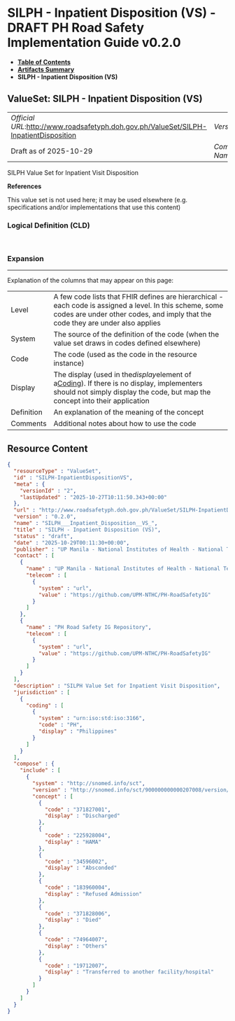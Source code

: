 # SILPH - Inpatient Disposition (VS) - DRAFT PH Road Safety Implementation Guide v0.2.0

* [**Table of Contents**](toc.md)
* [**Artifacts Summary**](artifacts.md)
* **SILPH - Inpatient Disposition (VS)**

## ValueSet: SILPH - Inpatient Disposition (VS) 

| | |
| :--- | :--- |
| *Official URL*:http://www.roadsafetyph.doh.gov.ph/ValueSet/SILPH-InpatientDisposition | *Version*:0.2.0 |
| Draft as of 2025-10-29 | *Computable Name*:SILPH___Inpatient_Disposition__VS_ |

 
SILPH Value Set for Inpatient Visit Disposition 

 **References** 

This value set is not used here; it may be used elsewhere (e.g. specifications and/or implementations that use this content)

### Logical Definition (CLD)

 

### Expansion

-------

 Explanation of the columns that may appear on this page: 

| | |
| :--- | :--- |
| Level | A few code lists that FHIR defines are hierarchical - each code is assigned a level. In this scheme, some codes are under other codes, and imply that the code they are under also applies |
| System | The source of the definition of the code (when the value set draws in codes defined elsewhere) |
| Code | The code (used as the code in the resource instance) |
| Display | The display (used in the*display*element of a[Coding](http://hl7.org/fhir/R4/datatypes.html#Coding)). If there is no display, implementers should not simply display the code, but map the concept into their application |
| Definition | An explanation of the meaning of the concept |
| Comments | Additional notes about how to use the code |



## Resource Content

```json
{
  "resourceType" : "ValueSet",
  "id" : "SILPH-InpatientDispositionVS",
  "meta" : {
    "versionId" : "2",
    "lastUpdated" : "2025-10-27T10:11:50.343+00:00"
  },
  "url" : "http://www.roadsafetyph.doh.gov.ph/ValueSet/SILPH-InpatientDisposition",
  "version" : "0.2.0",
  "name" : "SILPH___Inpatient_Disposition__VS_",
  "title" : "SILPH - Inpatient Disposition (VS)",
  "status" : "draft",
  "date" : "2025-10-29T00:11:30+00:00",
  "publisher" : "UP Manila - National Institutes of Health - National Telehealth Center",
  "contact" : [
    {
      "name" : "UP Manila - National Institutes of Health - National Telehealth Center",
      "telecom" : [
        {
          "system" : "url",
          "value" : "https://github.com/UPM-NTHC/PH-RoadSafetyIG"
        }
      ]
    },
    {
      "name" : "PH Road Safety IG Repository",
      "telecom" : [
        {
          "system" : "url",
          "value" : "https://github.com/UPM-NTHC/PH-RoadSafetyIG"
        }
      ]
    }
  ],
  "description" : "SILPH Value Set for Inpatient Visit Disposition",
  "jurisdiction" : [
    {
      "coding" : [
        {
          "system" : "urn:iso:std:iso:3166",
          "code" : "PH",
          "display" : "Philippines"
        }
      ]
    }
  ],
  "compose" : {
    "include" : [
      {
        "system" : "http://snomed.info/sct",
        "version" : "http://snomed.info/sct/900000000000207008/version/20241001",
        "concept" : [
          {
            "code" : "371827001",
            "display" : "Discharged"
          },
          {
            "code" : "225928004",
            "display" : "HAMA"
          },
          {
            "code" : "34596002",
            "display" : "Absconded"
          },
          {
            "code" : "183960004",
            "display" : "Refused Admission"
          },
          {
            "code" : "371828006",
            "display" : "Died"
          },
          {
            "code" : "74964007",
            "display" : "Others"
          },
          {
            "code" : "19712007",
            "display" : "Transferred to another facility/hospital"
          }
        ]
      }
    ]
  }
}

```
